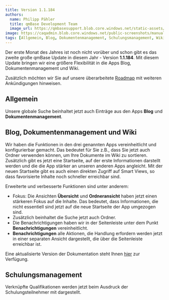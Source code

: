 ```yaml
---
title: Version 1.1.184
authors:
  name: Philipp Pähler
  title: qmBase Development Team
  image_url: https://qmbasesupport.blob.core.windows.net/static-assets/img/persons/paehler_round.png
image: https://caqadmin.blob.core.windows.net/public-screenshots/manual-screenshots/2022-11-18-ageDistributionMedian.png
tags: [Allgemein, Blog, Dokumentenmanagement, Schulungsmanagement, Wiki]
---
```


Der erste Monat des Jahres ist noch nicht vorüber und schon gibt es das zweite große qmBase Update in diesem Jahr - Version **1.1.184**.
Mit diesem Update bringen wir eine größere Flexibilität in die Apps Blog, Dokumentenmanagement und Wiki.

Zusätzlich möchten wir Sie auf unsere überarbeitete [Roadmap](/roadmap/2023/01/20/roadmap) mit weiteren Ankündigungen hinweisen.

<!--truncate-->

## Allgemein

Unsere globale Suche beinhaltet jetzt auch Einträge aus den Apps **Blog** und **Dokumentenmanagement**.

## Blog, Dokumentenmanagement und Wiki

Wir haben die Funktionen in den drei genannten Apps vereinheitlicht und konfigurierbar gemacht.
Das bedeutet für Sie z.B., dass Sie jetzt auch Ordner verwenden können, um Ihre Dokumente im Wiki zu sortieren.
Zusätzlich gibt es jetzt eine Startseite, auf der erste Informationen darstellt werden und die die App stärker an unseren anderen Apps angleicht.
Mit der neuen Startseite gibt es auch einen direkten Zugriff auf Smart Views, so dass favorisierte Inhalte noch schneller erreichbar sind.

Erweiterte und verbesserte Funktionen sind unter anderem:

- Fokus: Die Ansichten **Übersicht** und **Ordneransicht** haben jetzt einen stärkeren Fokus auf die Inhalte. Das bedeutet, dass Informationen, die nicht essentiell sind jetzt auf die neue Startseite der App umgezogen sind.
- Zusätzlich beinhaltet die Suche jetzt auch Ordner.
- Die Benachrichtigungen haben wir in der Seitenleiste unter dem Punkt **Benachrichtigungen** vereinheitlicht.
- **Benachrichtigungen** alle Aktionen, die Handlung erfordern werden jetzt in einer separaten Ansicht dargestellt, die über die Seitenleiste erreichbar ist.

Eine aktualisierte Version der Dokumentation steht Ihnen [hier](/docs/apps/article-shared) zur Verfügung.

## Schulungsmanagement

Verknüpfte Qualifikationen werden jetzt beim Ausdruck der Schulungsteilnehmer mit dargestellt.

